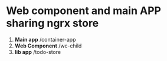 # Web component and main APP sharing ngrx store 
1. **Main app**  /container-app
2. **Web Component** /wc-child
3. **lib app** /todo-store